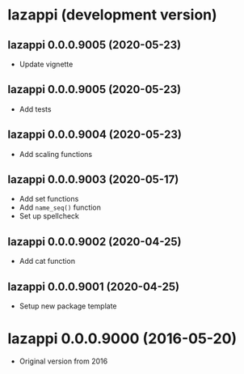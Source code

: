 # lazappi (development version)

## lazappi 0.0.0.9005 (2020-05-23)

* Update vignette

## lazappi 0.0.0.9005 (2020-05-23)

* Add tests

## lazappi 0.0.0.9004 (2020-05-23)

* Add scaling functions

## lazappi 0.0.0.9003 (2020-05-17)

* Add set functions
* Add `name_seq()` function
* Set up spellcheck

## lazappi 0.0.0.9002 (2020-04-25)

* Add cat function

## lazappi 0.0.0.9001 (2020-04-25)

* Setup new package template

# lazappi 0.0.0.9000 (2016-05-20)

* Original version from 2016

